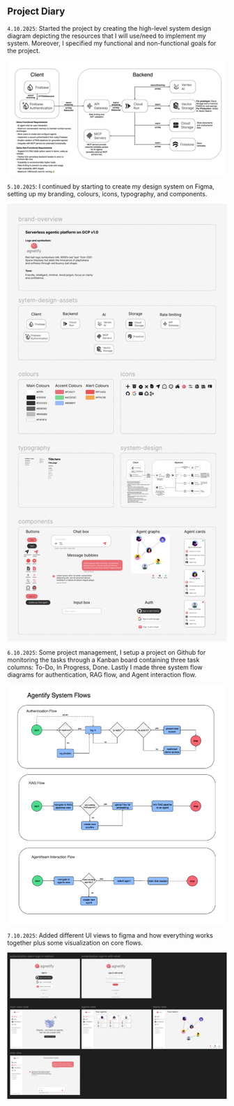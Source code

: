 <!-- PROJECT DIARY -->

## Project Diary

`4.10.2025`: Started the project by creating the high-level system design diagram depicting the resources that I will use/need to implement my system. Moreover, I specified my functional and non-functional goals for the project.

<img src="/docs/agentify-app.png" alt="agentify high level system design">

`5.10.2025`: I continued by starting to create my design system on Figma, setting up my branding, colours, icons, typography, and components.

<img src="/assets/figma_design-system.png" alt="Figma design system">

`6.10.2025`: Some project management, I setup a project on Github for monitoring the tasks through a Kanban board containing three task columns: To-Do, In Progress, Done. Lastly I made three system flow diagrams for authentication, RAG flow, and Agent interaction flow.

<img src="/docs/agentify-system-flow-diagrams.png" alt="agentify system flow diagrams">

`7.10.2025`: Added different UI views to figma and how everything works together plus some visualization on core flows.

<img src="/assets/figma_ui_design.png" alt="Figma UI design for agentify">